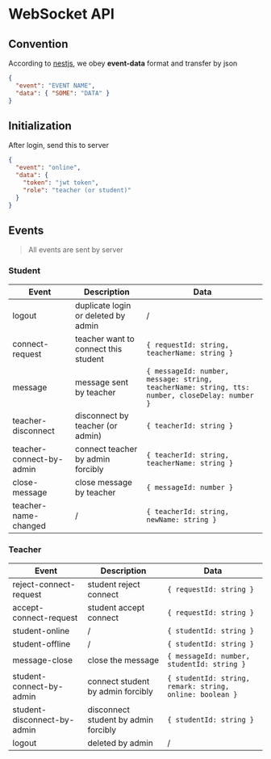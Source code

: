 # WebSocket API

## Convention

According to [nestjs](https://docs.nestjs.com/websockets/gateways), we obey **event-data** format and transfer by json

```json
{
  "event": "EVENT NAME",
  "data": { "SOME": "DATA" }
}
```

## Initialization

After login, send this to server

```json
{
  "event": "online",
  "data": {
    "token": "jwt token",
    "role": "teacher (or student)"
  }
}
```

## Events

> All events are sent by server

### Student

| Event                    | Description                          | Data                                                                                           |
| ------------------------ | ------------------------------------ | ---------------------------------------------------------------------------------------------- |
| logout                   | duplicate login or deleted by admin  | /                                                                                              |
| connect-request          | teacher want to connect this student | `{ requestId: string, teacherName: string }`                                                   |
| message                  | message sent by teacher              | `{ messageId: number, message: string, teacherName: string, tts: number, closeDelay: number }` |
| teacher-disconnect       | disconnect by teacher (or admin)     | `{ teacherId: string }`                                                                        |
| teacher-connect-by-admin | connect teacher by admin forcibly    | `{ teacherId: string, teacherName: string }`                                                   |
| close-message            | close message by teacher             | `{ messageId: number }`                                                                        |
| teacher-name-changed     | /                                    | `{ teacherId: string, newName: string }`                                                       |

### Teacher

| Event                       | Description                          | Data                                                     |
| --------------------------- | ------------------------------------ | -------------------------------------------------------- |
| reject-connect-request      | student reject connect               | `{ requestId: string }`                                  |
| accept-connect-request      | student accept connect               | `{ requestId: string }`                                  |
| student-online              | /                                    | `{ studentId: string }`                                  |
| student-offline             | /                                    | `{ studentId: string }`                                  |
| message-close               | close the message                    | `{ messageId: number, studentId: string }`               |
| student-connect-by-admin    | connect student by admin forcibly    | `{ studentId: string, remark: string, online: boolean }` |
| student-disconnect-by-admin | disconnect student by admin forcibly | `{ studentId: string }`                                  |
| logout                      | deleted by admin                     | /                                                        |
